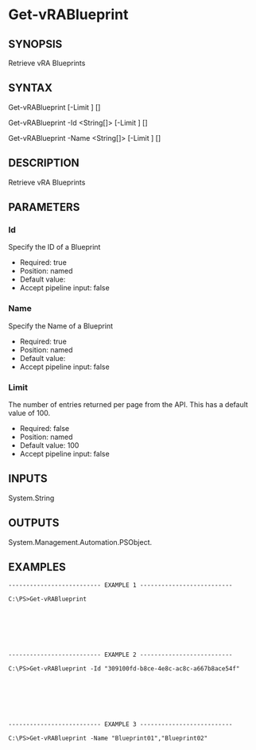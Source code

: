 # Get-vRABlueprint

## SYNOPSIS
    
Retrieve vRA Blueprints

## SYNTAX
 Get-vRABlueprint [-Limit <String>] [<CommonParameters>] Get-vRABlueprint -Id <String[]> [-Limit <String>] [<CommonParameters>] Get-vRABlueprint -Name <String[]> [-Limit <String>] [<CommonParameters>]    

## DESCRIPTION

Retrieve vRA Blueprints

## PARAMETERS


### Id

Specify the ID of a Blueprint
* Required: true
* Position: named
* Default value: 
* Accept pipeline input: false

### Name

Specify the Name of a Blueprint
* Required: true
* Position: named
* Default value: 
* Accept pipeline input: false

### Limit

The number of entries returned per page from the API. This has a default value of 100.
* Required: false
* Position: named
* Default value: 100
* Accept pipeline input: false

## INPUTS

System.String

## OUTPUTS

System.Management.Automation.PSObject.

## EXAMPLES
```
-------------------------- EXAMPLE 1 --------------------------

C:\PS>Get-vRABlueprint







-------------------------- EXAMPLE 2 --------------------------

C:\PS>Get-vRABlueprint -Id "309100fd-b8ce-4e8c-ac8c-a667b8ace54f"







-------------------------- EXAMPLE 3 --------------------------

C:\PS>Get-vRABlueprint -Name "Blueprint01","Blueprint02"
```

